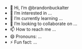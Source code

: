 - 👋 Hi, I’m @brandonbuckalter
- 👀 I’m interested in ...
- 🌱 I’m currently learning ...
- 💞️ I’m looking to collaborate on ...
- 📫 How to reach me ...
- 😄 Pronouns: ...
- ⚡ Fun fact: ...

<!---
brandonbuckalter/brandonbuckalter is a ✨ special ✨ repository because its `README.md` (this file) appears on your GitHub profile.
You can click the Preview link to take a look at your changes.
--->
